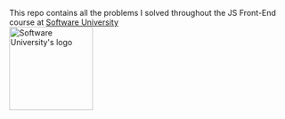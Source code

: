 This repo contains all the problems I solved throughout the JS Front-End course at <a href="https://softuni.bg/">Software University</a><br>
<a href="https://softuni.bg/"><img src="https://user-images.githubusercontent.com/114125135/192135940-ccc73c86-8f33-41c5-9b84-0c1e2b434f5b.png" alt="Software University's logo" width=auto height=150></a>
